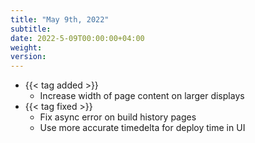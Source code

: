 ```yaml
---
title: "May 9th, 2022"
subtitle:
date: 2022-5-09T00:00:00+04:00
weight:
version:
---
```


- {{< tag added >}}
  - Increase width of page content on larger displays
- {{< tag fixed >}}
  - Fix async error on build history pages
  - Use more accurate timedelta for deploy time in UI
